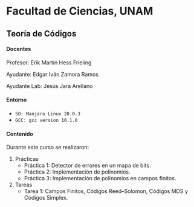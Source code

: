 # Facultad de Ciencias, UNAM

## Teoría de Códigos

#### Docentes

Profesor: Erik Martín Hess Frieling

Ayudante: Edgar Iván Zamora Ramos

Ayudante Lab: Jesús Jara Arellano

#### Entorno

* `SO: Manjaro Linux 20.0.3`
* `GCC: gcc version 10.1.0`


#### Contenido

Durante este curso se realizaron:
1. Prácticas
   * Práctica 1: Detector de errores en un mapa de bits.
   * Práctica 2: Implementación de polinomios.
   * Práctica 3: Implementación de polinomios en campos finitos.
2. Tareas
   * Tarea 1: Campos Finitos, Códigos Reed–Solomon, Códigos MDS y Códigos Simplex.
